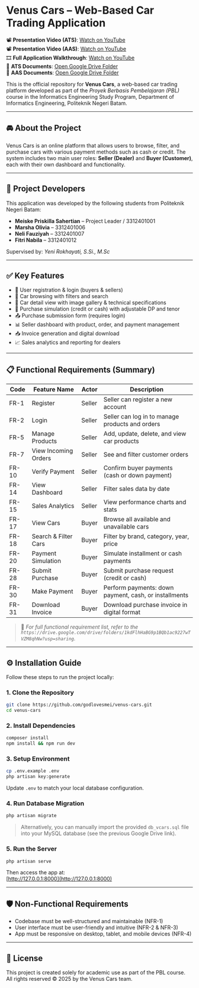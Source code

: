 # Venus Cars – Web-Based Car Trading Application

📽️ **Presentation Video (ATS)**: [Watch on YouTube](https://youtu.be/ewwh3TE3lyk?si=Nefud2H52_xEkf5q)  
📽️ **Presentation Video (AAS)**: [Watch on YouTube](https://youtu.be/ewwh3TE3lyk?si=Nefud2H52_xEkf5q)  
🎞️ **Full Application Walkthrough**: [Watch on YouTube](https://youtu.be/your-demo-link)  
📂 **ATS Documents**: [Open Google Drive Folder](https://drive.google.com/drive/folders/1uMICl7Z-YArTyE_wBuG7Snr23ZVJ4xrV?usp=sharing)  
📂 **AAS Documents**: [Open Google Drive Folder](https://drive.google.com/drive/folders/1uMICl7Z-YArTyE_wBuG7Snr23ZVJ4xrV?usp=sharing)

This is the official repository for **Venus Cars**, a web-based car trading platform developed as part of the *Proyek Berbasis Pembelajaran (PBL)* course in the Informatics Engineering Study Program, Department of Informatics Engineering, Politeknik Negeri Batam.

---

## 🚘 About the Project

Venus Cars is an online platform that allows users to browse, filter, and purchase cars with various payment methods such as cash or credit. The system includes two main user roles: **Seller (Dealer)** and **Buyer (Customer)**, each with their own dashboard and functionality.

---

## 👥 Project Developers

This application was developed by the following students from Politeknik Negeri Batam:

- **Meiske Priskilla Sahertian** – Project Leader / 3312401001  
- **Marsha Olivia** – 3312401006  
- **Neli Fauziyah** – 3312401007 
- **Fitri Nabila** – 3312401012  

Supervised by: *Yeni Rokhayati, S.Si., M.Sc*

---

## ✅ Key Features

- 🔐 User registration & login (buyers & sellers)
- 🚗 Car browsing with filters and search
- 📄 Car detail view with image gallery & technical specifications
- 🧮 Purchase simulation (credit or cash) with adjustable DP and tenor
- 📤 Purchase submission form (requires login)
- 📊 Seller dashboard with product, order, and payment management
- 📥 Invoice generation and digital download
- 📈 Sales analytics and reporting for dealers

---

## 📋 Functional Requirements (Summary)

| Code  | Feature Name             | Actor     | Description                                                       |
|-------|--------------------------|-----------|-------------------------------------------------------------------|
| FR-1  | Register                 | Seller    | Seller can register a new account                                 |
| FR-2  | Login                    | Seller    | Seller can log in to manage products and orders                   |
| FR-5  | Manage Products          | Seller    | Add, update, delete, and view car products                        |
| FR-7  | View Incoming Orders     | Seller    | See and filter customer orders                                    |
| FR-10 | Verify Payment           | Seller    | Confirm buyer payments (cash or down payment)                     |
| FR-14 | View Dashboard           | Seller    | Filter sales data by date                                         |
| FR-15 | Sales Analytics          | Seller    | View performance charts and stats                                 |
| FR-17 | View Cars                | Buyer     | Browse all available and unavailable cars                         |
| FR-18 | Search & Filter Cars     | Buyer     | Filter by brand, category, year, price                            |
| FR-20 | Payment Simulation       | Buyer     | Simulate installment or cash payments                             |
| FR-28 | Submit Purchase          | Buyer     | Submit purchase request (credit or cash)                          |
| FR-30 | Make Payment             | Buyer     | Perform payments: down payment, cash, or installments             |
| FR-31 | Download Invoice         | Buyer     | Download purchase invoice in digital format                       |

> 📌 *For full functional requirement list, refer to the `https://drive.google.com/drive/folders/1kdFlhHaBG9p1BQb1ac9227wTVZM8qhNw?usp=sharing`.*

---

## ⚙️ Installation Guide

Follow these steps to run the project locally:

### 1. Clone the Repository

```bash
git clone https://github.com/godlovesmei/venus-cars.git
cd venus-cars
```

### 2. Install Dependencies

```bash
composer install
npm install && npm run dev
```

### 3. Setup Environment

```bash
cp .env.example .env
php artisan key:generate
```

Update `.env` to match your local database configuration.

### 4. Run Database Migration

```bash
php artisan migrate
```

> Alternatively, you can manually import the provided `db_vcars.sql` file into your MySQL database (see the previous Google Drive link).

### 5. Run the Server

```bash
php artisan serve
```

Then access the app at:  
[http://127.0.0.1:8000](http://127.0.0.1:8000)

---

## 🛡️ Non-Functional Requirements

- Codebase must be well-structured and maintainable (NFR-1)
- User interface must be user-friendly and intuitive (NFR-2 & NFR-3)
- App must be responsive on desktop, tablet, and mobile devices (NFR-4)

---

## 📄 License

This project is created solely for academic use as part of the PBL course.  
All rights reserved © 2025 by the Venus Cars team.

